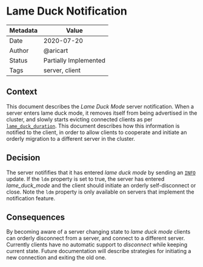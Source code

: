 # Lame Duck Notification

|Metadata|Value|
|--------|-----|
|Date    |2020-07-20|
|Author  |@aricart|
|Status  |Partially Implemented|
|Tags    |server, client|

## Context

This document describes the _Lame Duck Mode_ server notification. When a server enters lame duck mode, it removes itself from being advertised in the cluster, and slowly starts evicting connected clients as per  [`lame_duck_duration`](https://docs.nats.io/nats-server/configuration#runtime-configuration). This document describes how this information is notified
to the client, in order to allow clients to cooperate and initiate an orderly migration to a different server in the cluster.


## Decision

The server notififies that it has entered _lame duck mode_ by sending an [`INFO`](https://docs.nats.io/nats-protocol/nats-protocol#info) update. If the `ldm` property is set to true, the server has entered _lame_duck_mode_ and the client should initiate an orderly self-disconnect or close. Note the `ldm` property is only available on servers that implement the notification feature.

## Consequences

By becoming aware of a server changing state to _lame duck mode_ clients can orderly disconnect from a server, and connect to a different server. Currently clients have no automatic support to _disconnect_ while keeping current state. Future documentation will describe strategies for initiating a new connection and exiting the old one.
